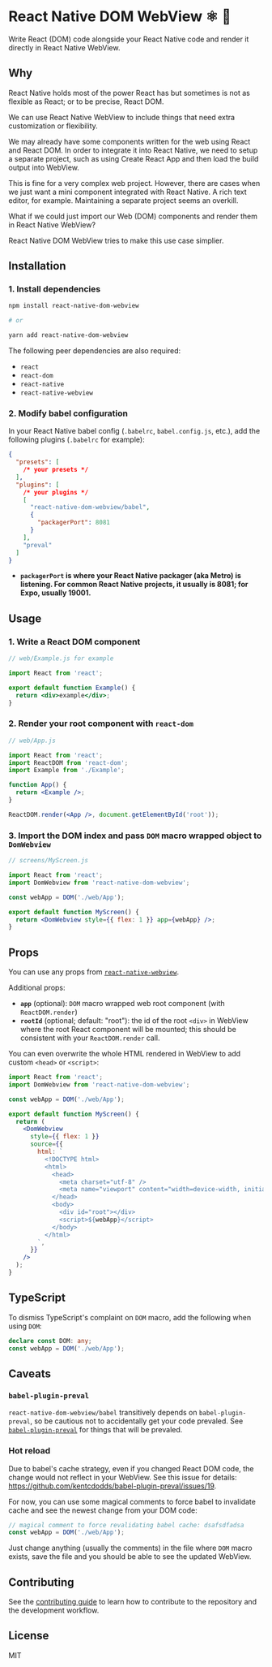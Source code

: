 # React Native DOM WebView ⚛️ 📲

Write React (DOM) code alongside your React Native code and render it directly in React Native WebView.

## Why

React Native holds most of the power React has but sometimes is not as flexible as React; or to be precise, React DOM.

We can use React Native WebView to include things that need extra customization or flexibility.

We may already have some components written for the web using React and React DOM. In order to integrate it into React Native, we need to setup a separate project, such as using Create React App and then load the build output into WebView.

This is fine for a very complex web project. However, there are cases when we just want a mini component integrated with React Native. A rich text editor, for example. Maintaining a separate project seems an overkill.

What if we could just import our Web (DOM) components and render them in React Native WebView?

React Native DOM WebView tries to make this use case simplier.

## Installation

### 1. Install dependencies

```sh
npm install react-native-dom-webview

# or

yarn add react-native-dom-webview
```

The following peer dependencies are also required:

- `react`
- `react-dom`
- `react-native`
- `react-native-webview`

### 2. Modify babel configuration

In your React Native babel config (`.babelrc`, `babel.config.js`, etc.), add the following plugins (`.babelrc` for example):

```json
{
  "presets": [
    /* your presets */
  ],
  "plugins": [
    /* your plugins */
    [
      "react-native-dom-webview/babel",
      {
        "packagerPort": 8081
      }
    ],
    "preval"
  ]
}
```

- **`packagerPort` is where your React Native packager (aka Metro) is listening. For common React Native projects, it usually is 8081; for Expo, usually 19001.**

## Usage

### 1. Write a React DOM component

```jsx
// web/Example.js for example

import React from 'react';

export default function Example() {
  return <div>example</div>;
}
```

### 2. Render your root component with `react-dom`

```jsx
// web/App.js

import React from 'react';
import ReactDOM from 'react-dom';
import Example from './Example';

function App() {
  return <Example />;
}

ReactDOM.render(<App />, document.getElementById('root'));
```

### 3. Import the DOM index and pass `DOM` macro wrapped object to `DomWebview`

```jsx
// screens/MyScreen.js

import React from 'react';
import DomWebview from 'react-native-dom-webview';

const webApp = DOM('./web/App');

export default function MyScreen() {
  return <DomWebview style={{ flex: 1 }} app={webApp} />;
}
```

## Props

You can use any props from [`react-native-webview`](https://github.com/react-native-community/react-native-webview/blob/master/docs/Reference.md).

Additional props:

- **`app`** (optional): `DOM` macro wrapped web root component (with `ReactDOM.render`)
- **`rootId`** (optional; default: "root"): the id of the root `<div>` in WebView where the root React component will be mounted; this should be consistent with your `ReactDOM.render` call.

You can even overwrite the whole HTML rendered in WebView to add custom `<head>` or `<script>`:

```jsx
import React from 'react';
import DomWebview from 'react-native-dom-webview';

const webApp = DOM('./web/App');

export default function MyScreen() {
  return (
    <DomWebview
      style={{ flex: 1 }}
      source={{
        html: `
          <!DOCTYPE html>
          <html>
            <head>
              <meta charset="utf-8" />
              <meta name="viewport" content="width=device-width, initial-scale=1.0, maximum-scale=1.0, user-scalable=no" />
            </head>
            <body>
              <div id="root"></div>
              <script>${webApp}</script>
            </body>
          </html>
        `,
      }}
    />
  );
}
```

## TypeScript

To dismiss TypeScript's complaint on `DOM` macro, add the following when using `DOM`:

```ts
declare const DOM: any;
const webApp = DOM('./web/App');
```

## Caveats

### `babel-plugin-preval`

`react-native-dom-webview/babel` transitively depends on `babel-plugin-preval`, so be cautious not to accidentally get your code prevaled. See [`babel-plugin-preval`](https://github.com/kentcdodds/babel-plugin-preval) for things that will be prevaled.

### Hot reload

Due to babel's cache strategy, even if you changed React DOM code, the change would not reflect in your WebView. See this issue for details: <https://github.com/kentcdodds/babel-plugin-preval/issues/19>.

For now, you can use some magical comments to force babel to invalidate cache and see the newest change from your DOM code:

```jsx
// magical comment to force revalidating babel cache: dsafsdfadsa
const webApp = DOM('./web/App');
```

Just change anything (usually the comments) in the file where `DOM` macro exists, save the file and you should be able to see the updated WebView.

## Contributing

See the [contributing guide](CONTRIBUTING.md) to learn how to contribute to the repository and the development workflow.

## License

MIT
